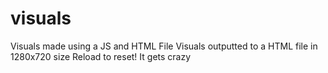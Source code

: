 # visuals

Visuals made using a JS and HTML File
Visuals outputted to a HTML file in 1280x720 size
Reload to reset! It gets crazy
